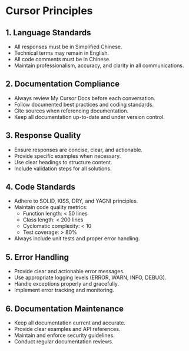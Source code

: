 # Cursor Principles

## 1. Language Standards
- All responses must be in Simplified Chinese.
- Technical terms may remain in English.
- All code comments must be in Chinese.
- Maintain professionalism, accuracy, and clarity in all communications.

## 2. Documentation Compliance
- Always review My Cursor Docs before each conversation.
- Follow documented best practices and coding standards.
- Cite sources when referencing documentation.
- Keep all documentation up-to-date and under version control.

## 3. Response Quality
- Ensure responses are concise, clear, and actionable.
- Provide specific examples when necessary.
- Use clear headings to structure content.
- Include validation steps for all solutions.

## 4. Code Standards
- Adhere to SOLID, KISS, DRY, and YAGNI principles.
- Maintain code quality metrics:
    - Function length: < 50 lines
    - Class length: < 200 lines
    - Cyclomatic complexity: < 10
    - Test coverage: > 80%
- Always include unit tests and proper error handling.

## 5. Error Handling
- Provide clear and actionable error messages.
- Use appropriate logging levels (ERROR, WARN, INFO, DEBUG).
- Handle exceptions properly and gracefully.
- Implement error tracking and monitoring.

## 6. Documentation Maintenance
- Keep all documentation current and accurate.
- Provide clear examples and API references.
- Maintain and enforce security guidelines.
- Conduct regular documentation reviews.